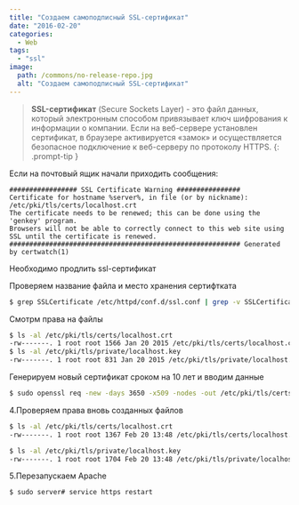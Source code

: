 ```yaml
---
title: "Создаем самоподписный SSL-сертификат"
date: "2016-02-20"
categories: 
  - Web
tags: 
  - "ssl"
image:
  path: /commons/no-release-repo.jpg
  alt: "Создаем самоподписный SSL-сертификат"
---
```


> **SSL-сертификат** (Secure Sockets Layer) - это файл данных, который электронным способом привязывает ключ шифрования к информации о компании. Если на веб-сервере установлен сертификат, в браузере активируется «замок» и осуществляется безопасное подключение к веб-серверу по протоколу HTTPS.
{: .prompt-tip }

Если на почтовый ящик начали приходить сообщения:

```
################# SSL Certificate Warning ################
Certificate for hostname %server%, in file (or by nickname): /etc/pki/tls/certs/localhost.crt
The certificate needs to be renewed; this can be done using the 'genkey' program.
Browsers will not be able to correctly connect to this web site using SSL until the certificate is renewed.
########################################################## Generated by certwatch(1)
```

Необходимо продлить ssl-сертификат

Проверяем название файла и место хранения сертифтката

```sh
$ grep SSLCertificate /etc/httpd/conf.d/ssl.conf | grep -v SSLCertificateFile /etc/pki/tls/certs/localhost.crt SSLCertificateKeyFile /etc/pki/tls/private/localhost.key
```

Смотрм права на файлы

```sh
$ ls -al /etc/pki/tls/certs/localhost.crt
-rw-------. 1 root root 1566 Jan 20 2015 /etc/pki/tls/certs/localhost.crt
$ ls -al /etc/pki/tls/private/localhost.key
-rw-------. 1 root root 831 Jan 20 2015 /etc/pki/tls/private/localhost.key
```

Генерируем новый сертификат сроком на 10 лет и вводим данные

```sh
$ sudo openssl req -new -days 3650 -x509 -nodes -out /etc/pki/tls/certs/localhost.crt -keyout /etc/pki/tls/private/localhost.key
```

4.Проверяем права вновь созданных файлов

```sh
$ ls -al /etc/pki/tls/certs/localhost.crt
-rw-------. 1 root root 1367 Feb 20 13:48 /etc/pki/tls/certs/localhost.crt

$ ls -al /etc/pki/tls/private/localhost.key 
-rw-------. 1 root root 1704 Feb 20 13:48 /etc/pki/tls/private/localhost.key
```

5.Перезапускаем Apache

```sh
$ sudo server# service https restart
```
